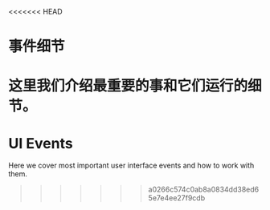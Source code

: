 <<<<<<< HEAD
# 事件细节

这里我们介绍最重要的事和它们运行的细节。
=======
# UI Events

Here we cover most important user interface events and how to work with them.
>>>>>>> a0266c574c0ab8a0834dd38ed65e7e4ee27f9cdb
